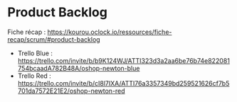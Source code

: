 # Product Backlog

Fiche récap : https://kourou.oclock.io/ressources/fiche-recap/scrum/#product-backlog

- Trello Blue : https://trello.com/invite/b/b9K124WJ/ATTI323d3a2aa6be76b74e822081754bcaadA782B48A/oshop-newton-blue
- Trello Red : https://trello.com/invite/b/cI8l7IXA/ATTI76a3357349bd259521626cf7b5701da7572E21E2/oshop-newton-red
